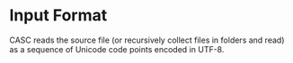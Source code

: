 # Input Format

CASC reads the source file (or recursively collect files in folders and read) as a sequence of Unicode code points encoded in UTF-8.
